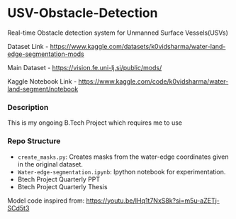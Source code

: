 # USV-Obstacle-Detection
Real-time Obstacle detection system for Unmanned Surface Vessels(USVs)

Dataset Link - https://www.kaggle.com/datasets/k0vidsharma/water-land-edge-segmentation-mods

Main Dataset - https://vision.fe.uni-lj.si/public/mods/

Kaggle Notebook Link - https://www.kaggle.com/code/k0vidsharma/water-land-segment/notebook
### Description
This is my ongoing B.Tech Project which requires me to use 
### Repo Structure

* `create_masks.py`: Creates masks from the water-edge coordinates given in the original dataset.
* `Water-edge-segmentation.ipynb`: Ipython notebook for experimentation.
* Btech Project Quarterly PPT
* Btech Project Quarterly Thesis

Model code inspired from: https://youtu.be/IHq1t7NxS8k?si=m5u-aZETj-SCd5t3
